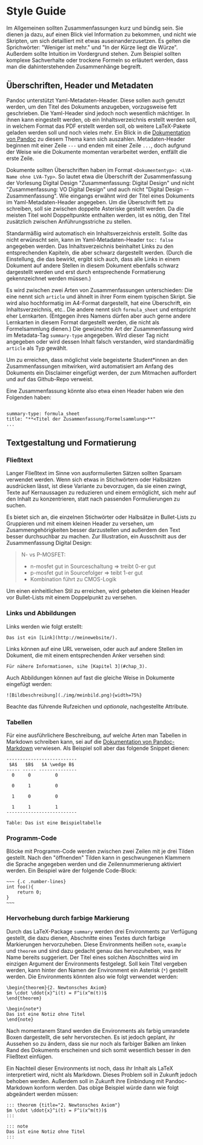 # Style Guide

Im Allgemeinen sollten Zusammenfassungen kurz und bündig sein. Sie dienen ja dazu, auf einen Blick viel Information zu bekommen, und nicht wie Skripten, um sich detailliert mit etwas auseinanderzusetzen. Es gelten die Sprichwörter: "Weniger ist mehr." und "In der Kürze liegt die Würze". Außerdem sollte Intuition im Vordergrund stehen. Zum Beispiel sollten komplexe Sachverhalte oder trockene Formeln so erläutert werden, dass man die dahinterstehenden Zusammenhänge begreift. 

## Überschriften, Header und Metadaten

Pandoc unterstützt Yaml-Metadaten-Header. Diese sollen auch genutzt werden, um den Titel des Dokuments anzugeben, vorzugsweise fett geschrieben. Die Yaml-Header sind jedoch noch wesentlich mächtiger. In ihnen kann eingestellt werden, ob ein Inhaltsverzeichnis erstellt werden soll, in welchem Format das PDF erstellt werden soll, ob weitere LaTeX-Pakete geladen werden soll und noch vieles mehr. Ein Blick in die [Dokumentation von Pandoc](https://pandoc.org/MANUAL.html#pandocs-markdown) zu diesem Thema kann sich auszahlen. Metadaten-Header beginnen mit einer Zeile `---` und enden mit einer Zeile `...`, doch aufgrund der Weise wie die Dokumente momentan verarbeitet werden, entfällt die erste Zeile.

Dokumente sollten Überschriften haben im Format `<Dokumententyp>: <LVA-Name ohne LVA-Typ>`. So lautet etwa die Überschrift der Zusammenfassung der Vorlesung Digital Design "Zusammenfassung: Digital Design" und nicht "Zusammenfassung: VO Digital Design" und auch nicht "Digital Design -- Zusammenfassung". Wie eingangs erwähnt wird der Titel eines Dokuments im Yaml-Metadaten-Header angegeben. Um die Überschrift fett zu schreiben, soll sie zwischen doppelte Asteriske gestellt werden. Da die meisten Titel wohl Doppeltpunkte enthalten werden, ist es nötig, den Titel zusätzlich zwischen Anführungsstriche zu stellen.

Standarmäßig wird automatisch ein Inhaltsverzeichnis erstellt. Sollte das nicht erwünscht sein, kann im Yaml-Metadaten-Header `toc: false` angegeben werden. Das Inhaltsverzeichnis beinhaltet Links zu den entsprechenden Kapiteln, die aber schwarz dargestellt werden. (Durch die Einstellung, die das bewirkt, ergibt sich auch, dass alle Links in einem Dokument auf andere Stellen in diesem Dokument ebenfalls schwarz dargestellt werden und erst durch entsprechende Formatierung gekennzeichnet werden müssen.)

Es wird zwischen zwei Arten von Zusammenfassungen unterschieden: Die eine nennt sich `article` und ähnelt in ihrer Form einem typischen Skript. Sie wird also hochformatig im A4-Format dargestellt, hat eine Überschrift, ein Inhaltsverzeichnis, etc.. Die andere nennt sich `formula_sheet` und entspricht eher Lernkarten. (Entgegen ihres Namens dürfen aber auch gerne andere Lernkarten in diesem Format dargestellt werden, die nicht als Formelsammlung dienen.) Die gewünschte Art der Zusammenfassung wird im Metadata-Tag `summary-type` angegeben. Wird dieser Tag nicht angegeben oder wird dessen Inhalt falsch verstanden, wird standardmäßig `article` als Typ gewählt.

Um zu erreichen, dass möglichst viele begeisterte Student*innen an den Zusammenfassungen mitwirken, wird automatisiert am Anfang des Dokuments ein Disclaimer eingefügt werden, der zum Mitmachen auffordert und auf das Github-Repo verweist.

Eine Zusammenfassung könnte also etwa einen Header haben wie den Folgenden haben:

~~~ 

summary-type: formula_sheet
title: "**<Titel der Zusammenfassung/Formelsammlung>**"
...

~~~


## Textgestaltung und Formatierung

### Fließtext

Langer Fließtext im Sinne von ausformulierten Sätzen sollten Sparsam verwendet werden. Wenn sich etwas in Stichwörtern oder Halbsätzen ausdrücken lässt, ist diese Variante zu bevorzugen, da sie einen zwingt, Texte auf Kernaussagen zu reduzieren und einem ermöglicht, sich mehr auf den Inhalt zu konzentrieren, statt nach passenden Formulierungen zu suchen.

Es bietet sich an, die einzelnen Stichwörter oder Halbsätze in Bullet-Lists zu Gruppieren und mit einem kleinen Header zu versehen, um Zusammengehörigkeiten besser darzustellen und außerdem den Text besser durchsuchbar zu machen. Zur Illustration, ein Ausschnitt aus der Zusammenfassung Digital Design:

> N- vs P-MOSFET:
>
> * n-mosfet gut in Sourceschaltung => treibt 0-er gut
> * p-mosfet gut in Sourcefolger => teibt 1-er gut
> * Kombination führt zu CMOS-Logik

Um einen einheitlichen Stil zu erreichen, wird gebeten die kleinen Header vor Bullet-Lists mit einem Doppelpunkt zu versehen.

### Links und Abbildungen

Links werden wie folgt erstellt:

~~~
Das ist ein [Link](http://meinewebsite/).
~~~

Links können auf eine URL verweisen, oder auch auf andere Stellen im Dokument, die mit einem entsprechenden Anker versehen sind:

~~~
Für nähere Informationen, sihe [Kapitel 3](#chap_3).
~~~

Auch Abbildungen können auf fast die gleiche Weise in Dokumente eingefügt werden:

~~~
![Bildbeschreibung](./img/meinbild.png){width=75%}
~~~

Beachte das führende Rufzeichen und *optionale*, nachgestellte Attribute.

### Tabellen

Für eine ausführlichere Beschreibung, auf welche Arten man Tabellen in Markdown schreiben kann, sei auf die [Dokumentation von Pandoc-Markdown](https://pandoc.org/MANUAL.html#pandocs-markdown) verwiesen. Als Beispiel soll aber das folgende Snippet dienen:

~~~
--------------------------
 $A$   $B$   $A \wedge B$
----- ----- --------------
  0     0         0
  
  0     1         0
  
  1     0         0
  
  1     1         1
--------------------------

Table: Das ist eine Beispieltabelle
~~~

### Programm-Code

Blöcke mit Programm-Code werden zwischen zwei Zeilen mit je drei Tilden gestellt. Nach den "öffnenden" Tilden kann in geschwungenen Klammern die Sprache angegeben werden und die Zeilennummerierung aktiviert werden. Ein Beispiel wäre der folgende Code-Block:

```
~~~ {.c .number-lines}
int foo(){
	return 0;
}
~~~
```

### Hervorhebung durch farbige Markierung

Durch das LaTeX-Package `summary` werden drei Environments zur Verfügung gestellt, die dazu dienen, Abschnitte eines Textes durch farbige Markierungen hervorzuheben. Diese Environments heißen `note`, `example` und `theorem` und sind dazu gedacht genau das hervozuheben, was ihr Name bereits suggeriert. Der Titel eines solchen Abschnittes wird im einzigen Argument der Environments festgelegt. Soll kein Titel vergeben werden, kann hinter den Namen der Environment ein Asterisk (`*`) gestellt werden. Die Environments könnten also wie folgt verwendet werden:

~~~
\begin{theorem}{2. Newtonsches Axiom}
$m \cdot \ddot{x}^i(t) = F^i(x^m(t))$
\end{theorem}

\begin{note*}
Das ist eine Notiz ohne Titel
\end{note}
~~~

Nach momentanem Stand werden die Environments als farbig umrandete Boxen dargestellt, die sehr hervorstechen. Es ist jedoch geplant, ihr Aussehen so zu ändern, dass sie nur noch als farbiger Balken am linken Rand des Dokuments erscheinen und sich somit wesentlich besser in den Fließtext einfügen.

Ein Nachteil dieser Environments ist noch, dass ihr Inhalt als LaTeX interpretiert wird, nicht als Markdown. Dieses Problem soll in Zukunft jedoch behoben werden. Außerdem soll in Zukunft ihre Einbindung mit Pandoc-Markdown konform werden. Das obige Beispiel würde dann wie folgt abgeändert werden müssen:

~~~
::: theorem {title="2. Newtonsches Axiom"}
$m \cdot \ddot{x}^i(t) = F^i(x^m(t))$
:::

::: note
Das ist eine Notiz ohne Titel
:::
~~~
